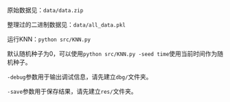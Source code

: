 原始数据见：`data/data.zip`

整理过的二进制数据见：`data/all_data.pkl`

运行KNN：`python src/KNN.py`

默认随机种子为0，可以使用`python src/KNN.py -seed time`使用当前时间作为随机种子。

`-debug`参数用于输出调试信息，请先建立`dbg/`文件夹。

`-save`参数用于保存结果，请先建立`res/`文件夹。